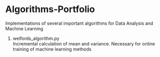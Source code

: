 # Algorithms-Portfolio

Implementations of several important algorithms for Data Analysis and Machine Learning

1. welfords_algorithm.py\
    Incremental calculation of mean and variance. Necessary for online training of machine learning methods 
